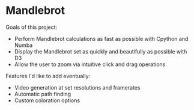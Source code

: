 # Mandlebrot

Goals of this project:
- Perform Mandlebrot calculations as fast as possible with Cpython and Numba
- Display the Mandlebrot set as quickly and beautifully as possible with D3
- Allow the user to zoom via intuitive click and drag operations  

Features I'd like to add eventually:
- Video generation at set resolutions and framerates
- Automatic path finding
- Custom coloration options
